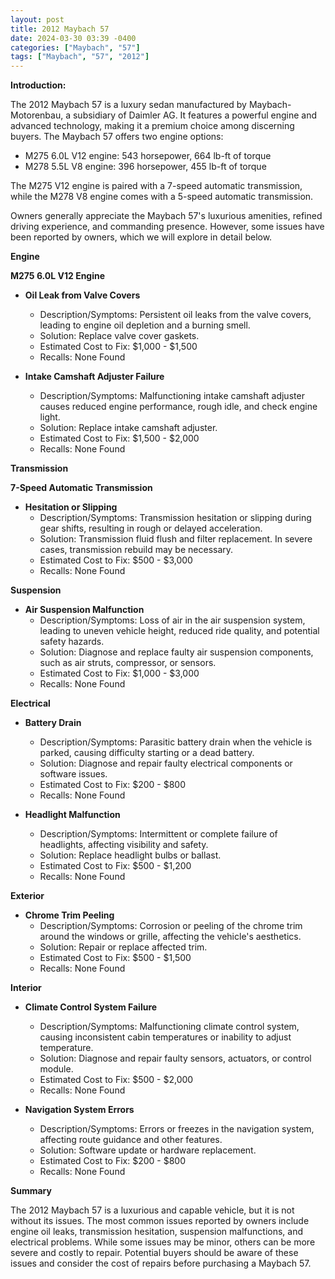 ```yaml
---
layout: post
title: 2012 Maybach 57
date: 2024-03-30 03:39 -0400
categories: ["Maybach", "57"]
tags: ["Maybach", "57", "2012"]
---
```

**Introduction:**

The 2012 Maybach 57 is a luxury sedan manufactured by Maybach-Motorenbau, a subsidiary of Daimler AG. It features a powerful engine and advanced technology, making it a premium choice among discerning buyers. The Maybach 57 offers two engine options:

* M275 6.0L V12 engine: 543 horsepower, 664 lb-ft of torque
* M278 5.5L V8 engine: 396 horsepower, 455 lb-ft of torque

The M275 V12 engine is paired with a 7-speed automatic transmission, while the M278 V8 engine comes with a 5-speed automatic transmission.

Owners generally appreciate the Maybach 57's luxurious amenities, refined driving experience, and commanding presence. However, some issues have been reported by owners, which we will explore in detail below.

**Engine**

**M275 6.0L V12 Engine**

* **Oil Leak from Valve Covers**
    * Description/Symptoms: Persistent oil leaks from the valve covers, leading to engine oil depletion and a burning smell.
    * Solution: Replace valve cover gaskets.
    * Estimated Cost to Fix: $1,000 - $1,500
    * Recalls: None Found

* **Intake Camshaft Adjuster Failure**
    * Description/Symptoms: Malfunctioning intake camshaft adjuster causes reduced engine performance, rough idle, and check engine light.
    * Solution: Replace intake camshaft adjuster.
    * Estimated Cost to Fix: $1,500 - $2,000
    * Recalls: None Found

**Transmission**

**7-Speed Automatic Transmission**

* **Hesitation or Slipping**
    * Description/Symptoms: Transmission hesitation or slipping during gear shifts, resulting in rough or delayed acceleration.
    * Solution: Transmission fluid flush and filter replacement. In severe cases, transmission rebuild may be necessary.
    * Estimated Cost to Fix: $500 - $3,000
    * Recalls: None Found

**Suspension**

* **Air Suspension Malfunction**
    * Description/Symptoms: Loss of air in the air suspension system, leading to uneven vehicle height, reduced ride quality, and potential safety hazards.
    * Solution: Diagnose and replace faulty air suspension components, such as air struts, compressor, or sensors.
    * Estimated Cost to Fix: $1,000 - $3,000
    * Recalls: None Found

**Electrical**

* **Battery Drain**
    * Description/Symptoms: Parasitic battery drain when the vehicle is parked, causing difficulty starting or a dead battery.
    * Solution: Diagnose and repair faulty electrical components or software issues.
    * Estimated Cost to Fix: $200 - $800
    * Recalls: None Found

* **Headlight Malfunction**
    * Description/Symptoms: Intermittent or complete failure of headlights, affecting visibility and safety.
    * Solution: Replace headlight bulbs or ballast.
    * Estimated Cost to Fix: $500 - $1,200
    * Recalls: None Found

**Exterior**

* **Chrome Trim Peeling**
    * Description/Symptoms: Corrosion or peeling of the chrome trim around the windows or grille, affecting the vehicle's aesthetics.
    * Solution: Repair or replace affected trim.
    * Estimated Cost to Fix: $500 - $1,500
    * Recalls: None Found

**Interior**

* **Climate Control System Failure**
    * Description/Symptoms: Malfunctioning climate control system, causing inconsistent cabin temperatures or inability to adjust temperature.
    * Solution: Diagnose and repair faulty sensors, actuators, or control module.
    * Estimated Cost to Fix: $500 - $2,000
    * Recalls: None Found

* **Navigation System Errors**
    * Description/Symptoms: Errors or freezes in the navigation system, affecting route guidance and other features.
    * Solution: Software update or hardware replacement.
    * Estimated Cost to Fix: $200 - $800
    * Recalls: None Found

**Summary**

The 2012 Maybach 57 is a luxurious and capable vehicle, but it is not without its issues. The most common issues reported by owners include engine oil leaks, transmission hesitation, suspension malfunctions, and electrical problems. While some issues may be minor, others can be more severe and costly to repair. Potential buyers should be aware of these issues and consider the cost of repairs before purchasing a Maybach 57.
